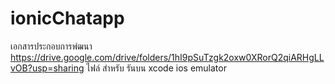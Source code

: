 # ionicChatapp


เอกสารประกอบการพํฒนา https://drive.google.com/drive/folders/1hI9pSuTzgk2oxw0XRorQ2qiARHgLLvOB?usp=sharing
ไฟล์ สำหรับ รันบน xcode ios emulator

